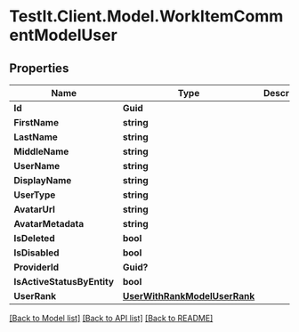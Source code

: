 # TestIt.Client.Model.WorkItemCommentModelUser

## Properties

Name | Type | Description | Notes
------------ | ------------- | ------------- | -------------
**Id** | **Guid** |  | [optional] 
**FirstName** | **string** |  | [optional] 
**LastName** | **string** |  | [optional] 
**MiddleName** | **string** |  | [optional] 
**UserName** | **string** |  | [optional] 
**DisplayName** | **string** |  | [optional] 
**UserType** | **string** |  | [optional] 
**AvatarUrl** | **string** |  | [optional] 
**AvatarMetadata** | **string** |  | [optional] 
**IsDeleted** | **bool** |  | [optional] 
**IsDisabled** | **bool** |  | [optional] 
**ProviderId** | **Guid?** |  | [optional] 
**IsActiveStatusByEntity** | **bool** |  | [optional] 
**UserRank** | [**UserWithRankModelUserRank**](UserWithRankModelUserRank.md) |  | [optional] 

[[Back to Model list]](../README.md#documentation-for-models) [[Back to API list]](../README.md#documentation-for-api-endpoints) [[Back to README]](../README.md)

